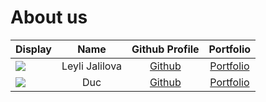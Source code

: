 # About us
Display | Name | Github Profile | Portfolio 
--------|:----:|:--------------:|:---------:
![](https://via.placeholder.com/100.png?text=Photo) | Leyli Jalilova| [Github](https://github.com/ljalilova) | [Portfolio](docs/team/leylijalilova.md)
![](https://via.placeholder.com/100.png?text=Photo) |   Duc    |          [Github](https://github.com/k1b1t0)           | [Portfolio](docs/team/johndoe.md)

